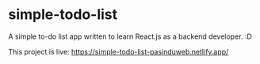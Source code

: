 # simple-todo-list
A simple to-do list app written to learn React.js as a backend developer. :D

This project is live: 
<a href="https://simple-todo-list-pasinduweb.netlify.app/">https://simple-todo-list-pasinduweb.netlify.app/</a>
